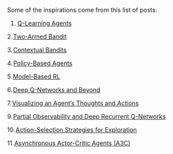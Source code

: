 Some of the inspirations come from this list of posts:

1. [Q-Learning Agents](https://medium.com/emergent-future/simple-reinforcement-learning-with-tensorflow-part-0-q-learning-with-tables-and-neural-networks-d195264329d0#.cgggycc09)

2. [Two-Armed Bandit](https://medium.com/@awjuliani/super-simple-reinforcement-learning-tutorial-part-1-fd544fab149)

3. [Contextual Bandits](https://medium.com/@awjuliani/simple-reinforcement-learning-with-tensorflow-part-1-5-contextual-bandits-bff01d1aad9c)

4. [Policy-Based Agents](https://medium.com/@awjuliani/super-simple-reinforcement-learning-tutorial-part-2-ded33892c724)

5. [Model-Based RL](https://medium.com/@awjuliani/simple-reinforcement-learning-with-tensorflow-part-3-model-based-rl-9a6fe0cce99)

6. [Deep Q-Networks and Beyond](https://medium.com/@awjuliani/simple-reinforcement-learning-with-tensorflow-part-4-deep-q-networks-and-beyond-8438a3e2b8df)

7. [Visualizing an Agent’s Thoughts and Actions](https://medium.com/@awjuliani/simple-reinforcement-learning-with-tensorflow-part-5-visualizing-an-agents-thoughts-and-actions-4f27b134bb2a#.kdgfgy7k8)

9. [Partial Observability and Deep Recurrent Q-Networks](https://medium.com/@awjuliani/simple-reinforcement-learning-with-tensorflow-part-6-partial-observability-and-deep-recurrent-q-68463e9aeefc#.gi4xdq8pk)

10. [Action-Selection Strategies for Exploration](https://medium.com/@awjuliani/simple-reinforcement-learning-with-tensorflow-part-7-action-selection-strategies-for-exploration-d3a97b7cceaf)

11. [Asynchronous Actor-Critic Agents (A3C)](https://medium.com/@awjuliani/simple-reinforcement-learning-with-tensorflow-part-8-asynchronous-actor-critic-agents-a3c-c88f72a5e9f2#.hg13tn9zw)